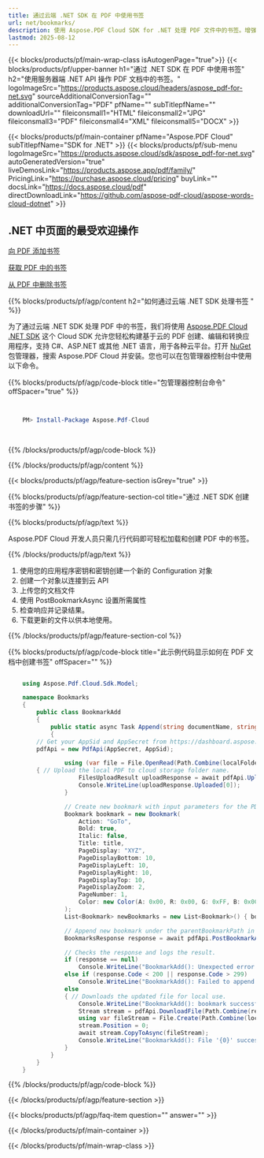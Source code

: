 ```yaml
---
title: 通过云端 .NET SDK 在 PDF 中使用书签
url: net/bookmarks/
description: 使用 Aspose.PDF Cloud SDK for .NET 处理 PDF 文件中的书签。增强可发现性和索引。
lastmod: 2025-08-12
---
```


{{< blocks/products/pf/main-wrap-class isAutogenPage="true">}}
{{< blocks/products/pf/upper-banner h1="通过 .NET SDK 在 PDF 中使用书签" h2="使用服务器端 .NET API 操作 PDF 文档中的书签。" logoImageSrc="https://products.aspose.cloud/headers/aspose_pdf-for-net.svg" sourceAdditionalConversionTag="" additionalConversionTag="PDF" pfName="" subTitlepfName="" downloadUrl="" fileiconsmall1="HTML" fileiconsmall2="JPG" fileiconsmall3="PDF" fileiconsmall4="XML" fileiconsmall5="DOCX" >}}

{{< blocks/products/pf/main-container pfName="Aspose.PDF Cloud" subTitlepfName="SDK for .NET" >}}
{{< blocks/products/pf/sub-menu logoImageSrc="https://products.aspose.cloud/sdk/aspose_pdf-for-net.svg"
autoGeneratedVersion="true"
liveDemosLink="https://products.aspose.app/pdf/family/" PricingLink="https://purchase.aspose.cloud/pricing" buyLink="" docsLink="https://docs.aspose.cloud/pdf"  directDownloadLink="https://github.com/aspose-pdf-cloud/aspose-words-cloud-dotnet" >}}

<div class="container-fluid features-section bg-gray singleproduct">
<a class="anchor" id="features" name="features">
</a>
<div class="row">
<div class="container">
<h2 class="pr-ft">.NET 中页面的最受欢迎操作</h2>
<div class="col-lg-4">
<em class="fa fa-picture-o ico-blue fa-2x col-lg-2"></em>
<p class="col-lg-10"><a href="https://products.aspose.cloud/pdf/net/bookmarks/add/">向 PDF 添加书签</a></p>
</div>
<div class="col-lg-4">
<em class="fa fa-file-text ico-blue fa-2x col-lg-2"></em>
<p class="col-lg-10"><a href="https://products.aspose.cloud/pdf/net/bookmarks/get/">获取 PDF 中的书签</a></p>
</div>
<div class="col-lg-4">
<em class="fa fa-file-text ico-blue fa-2x col-lg-2"></em>
<p class="col-lg-10"><a href="https://products.aspose.cloud/pdf/net/bookmarks/delete/">从 PDF 中删除书签</a></p>
</div>
</div>
</div>
</div>

{{% blocks/products/pf/agp/content h2="如何通过云端 .NET SDK 处理书签 " %}}

为了通过云端 .NET SDK 处理 PDF 中的书签，我们将使用
[Aspose.PDF Cloud .NET SDK](https://products.aspose.cloud/pdf/net/)
这个 Cloud SDK 允许您轻松构建基于云的 PDF 创建、编辑和转换应用程序，支持 C#、ASP.NET 或其他 .NET 语言，用于各种云平台。打开
[NuGet](https://www.nuget.org/packages/Aspose.Pdf-Cloud)
包管理器，搜索
Aspose.PDF Cloud 并安装。您也可以在包管理器控制台中使用以下命令。

{{% blocks/products/pf/agp/code-block title="包管理器控制台命令" offSpacer="true" %}}

```powershell

     
    PM> Install-Package Aspose.Pdf-Cloud
     
     

```

{{% /blocks/products/pf/agp/code-block %}}

{{% /blocks/products/pf/agp/content %}}

{{< blocks/products/pf/agp/feature-section isGrey="true" >}}

{{% blocks/products/pf/agp/feature-section-col title="通过 .NET SDK 创建书签的步骤" %}}

{{% blocks/products/pf/agp/text %}}

Aspose.PDF Cloud 开发人员只需几行代码即可轻松加载和创建 PDF 中的书签。

{{% /blocks/products/pf/agp/text %}}

1. 使用您的应用程序密钥和密钥创建一个新的 Configuration 对象
1. 创建一个对象以连接到云 API
1. 上传您的文档文件
1. 使用 PostBookmarkAsync 设置所需属性
1. 检查响应并记录结果。
1. 下载更新的文件以供本地使用。

{{% /blocks/products/pf/agp/feature-section-col %}}

{{% blocks/products/pf/agp/code-block title="此示例代码显示如何在 PDF 文档中创建书签" offSpacer="" %}}

```cs

    using Aspose.Pdf.Cloud.Sdk.Model;

    namespace Bookmarks
    {
        public class BookmarkAdd
        {
            public static async Task Append(string documentName, string outputName, string parentBookmarkPath, string title, string localFolder, string remoteFolder)
            {
		// Get your AppSid and AppSecret from https://dashboard.aspose.cloud (free registration required). 
		pdfApi = new PdfApi(AppSecret, AppSid);

                using (var file = File.OpenRead(Path.Combine(localFolder, documentName)))
		{ // Upload the local PDF to cloud storage folder name.
                    FilesUploadResult uploadResponse = await pdfApi.UploadFileAsync(Path.Combine(remoteFolder, documentName), documentName);
                    Console.WriteLine(uploadResponse.Uploaded[0]);
                }

                // Create new bookmark with input parameters for the PDF on cloud storage.
                Bookmark bookmark = new Bookmark(
                    Action: "GoTo",
                    Bold: true,
                    Italic: false,
                    Title: title,
                    PageDisplay: "XYZ",
                    PageDisplayBottom: 10,
                    PageDisplayLeft: 10,
                    PageDisplayRight: 10,
                    PageDisplayTop: 10,
                    PageDisplayZoom: 2,
                    PageNumber: 1,
                    Color: new Color(A: 0x00, R: 0x00, G: 0xFF, B: 0x00)
                );
                List<Bookmark> newBookmarks = new List<Bookmark>() { bookmark };

                // Append new bookmark under the parentBookmarkPath in the PDF on cloud storage.
                BookmarksResponse response = await pdfApi.PostBookmarkAsync(documentName, parentBookmarkPath, newBookmarks, folder: remoteFolder);

                // Checks the response and logs the result.
                if (response == null)
                    Console.WriteLine("BookmarkAdd(): Unexpected error!");
                else if (response.Code < 200 || response.Code > 299)
                    Console.WriteLine("BookmarkAdd(): Failed to append bookmark to the document.");
                else
                { // Downloads the updated file for local use.
                    Console.WriteLine("BookmarkAdd(): bookmark successfully appended to the document '{0}.", documentName);
                    Stream stream = pdfApi.DownloadFile(Path.Combine(remoteFolder, documentName));
                    using var fileStream = File.Create(Path.Combine(localFolder, "append_bookmark_" + outputName));
                    stream.Position = 0;
                    await stream.CopyToAsync(fileStream);
                    Console.WriteLine("BookmarkAdd(): File '{0}' successfully downloaded.", "append_bookmrk_" + outputName);
                }
            }
        }
    }

```

{{% /blocks/products/pf/agp/code-block %}}

{{< /blocks/products/pf/agp/feature-section >}}

{{< blocks/products/pf/agp/faq-item question="" answer="" >}}

{{< /blocks/products/pf/main-container >}}

{{< /blocks/products/pf/main-wrap-class >}}


